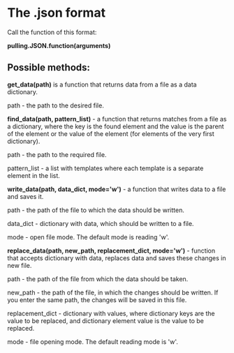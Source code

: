 # The .json format
Call the function of this format:

**pulling.JSON.function(arguments)**
## Possible methods:
**get_data(path)** is a function that returns data from a file as a data dictionary.

path - the path to the desired file.


**find_data(path, pattern_list)** - a function that returns matches from a file as a dictionary, where the key is the found element and the value is the parent of the element or the value of the element (for elements of the very first dictionary).

path - the path to the required file.

pattern_list - a list with templates where each template is a separate element in the list.


**write_data(path, data_dict, mode='w')** - a function that writes data to a file and saves it.

path - the path of the file to which the data should be written.

data_dict - dictionary with data, which should be written to a file.

mode - open file mode. The default mode is reading 'w'.


**replace_data(path, new_path, replacement_dict, mode='w')** - function that accepts dictionary with data, replaces data and saves these changes in new file.

path - the path of the file from which the data should be taken.

new_path - the path of the file, in which the changes should be written. If you enter the same path, the changes will be saved in this file.

replacement_dict - dictionary with values, where dictionary keys are the value to be replaced, and dictionary element value is the value to be replaced.

mode - file opening mode. The default reading mode is 'w'.